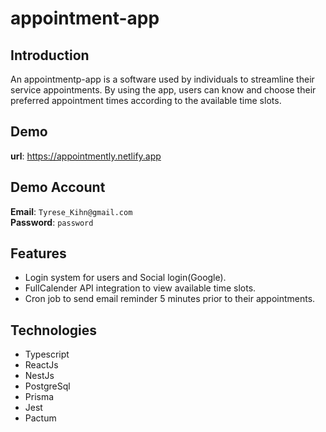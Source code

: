 # appointment-app
## Introduction 
An appointmentp-app is a software used by individuals to streamline their service appointments. By using the app, users can know and choose their preferred appointment times according to the available time slots.

## Demo
**url**: https://appointmently.netlify.app

## Demo Account
**Email**: `Tyrese_Kihn@gmail.com`  
**Password**: `password`

## Features
- Login system for users and Social login(Google).
- FullCalender API integration to view available time slots.
- Cron job to send email reminder 5 minutes prior to their appointments.

## Technologies
- Typescript
- ReactJs
- NestJs
- PostgreSql
- Prisma
- Jest
- Pactum

